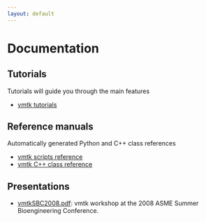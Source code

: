 ```yaml
---
layout: default
---
```


Documentation
=============

## Tutorials

Tutorials will guide you through the main features

- [vmtk tutorials](/Main/Tutorials/)

## Reference manuals

Automatically generated Python and C++ class references

- [vmtk scripts reference](/vmtkScripts/vmtkscripts)
- [vmtk C++ class reference](/doxygen/)

## Presentations

- [vmtkSBC2008.pdf](/media/Main/vmtkSBC2008.pdf): vmtk workshop at the 2008 ASME Summer Bioengineering Conference.

